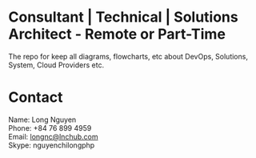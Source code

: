 # Consultant | Technical | Solutions Architect - Remote or Part-Time
The repo for keep all diagrams, flowcharts, etc about DevOps, Solutions, System, Cloud Providers etc.








# Contact
Name: Long Nguyen \
Phone: +84 76 899 4959 \
Email: longnc@lnchub.com \
Skype: nguyenchilongphp
